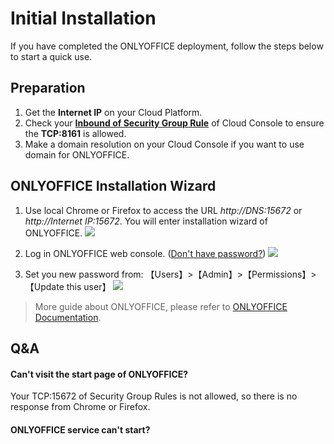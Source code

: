 # Initial Installation

If you have completed the ONLYOFFICE deployment, follow the steps below to start a quick use.

## Preparation

1. Get the **Internet IP** on your Cloud Platform.
2. Check your **[Inbound of Security Group Rule](https://support.websoft9.com/docs/faq/tech-instance.html)** of Cloud Console to ensure the **TCP:8161** is allowed.
3. Make a domain resolution on your Cloud Console if you want to use domain for ONLYOFFICE.

## ONLYOFFICE Installation Wizard

1. Use local Chrome or Firefox to access the URL *http://DNS:15672* or *http://Internet IP:15672*. You will enter installation wizard of ONLYOFFICE.
   ![](https://libs.websoft9.com/Websoft9/DocsPicture/zh/onlyoffice/onlyoffice-login-websoft9.png)

2. Log in ONLYOFFICE web console. ([Don't have password?](/stack-accounts.md#onlyoffice)) 
   ![](https://libs.websoft9.com/Websoft9/DocsPicture/zh/onlyoffice/onlyoffice-bk-websoft9.png)

3. Set you new password from: 【Users】>【Admin】>【Permissions】>【Update this user】
   ![](https://libs.websoft9.com/Websoft9/DocsPicture/zh/onlyoffice/onlyoffice-pw-websoft9.png)

> More guide about ONLYOFFICE, please refer to [ONLYOFFICE Documentation](https://www.onlyoffice.com/documentation.html).

## Q&A

#### Can't visit the start page of ONLYOFFICE?

Your TCP:15672 of Security Group Rules is not allowed, so there is no response from Chrome or Firefox.

#### ONLYOFFICE service can't start? 